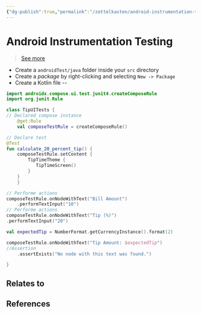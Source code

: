 ```yaml
---
{"dg-publish":true,"permalink":"/zettelkasten/android-instrumentation-testing/","title":"Android Instrumentation Testing","tags":["status/todo","core/tech/android"],"created":"2023-10-11T13:10:04.657+01:00"}
---
```



# Android Instrumentation Testing

> [See more](https://developer.android.com/codelabs/basic-android-kotlin-compose-write-automated-tests?continue=https%3A%2F%2Fdeveloper.android.com%2Fcourses%2Fpathways%2Fandroid-basics-compose-unit-2-pathway-3%23codelab-https%3A%2F%2Fdeveloper.android.com%2Fcodelabs%2Fbasic-android-kotlin-compose-write-automated-tests#4)
- Create a `androidTest/java` folder inside your `src` directory
- Create a *package* by right-clicking and selecting `New -> Package`
- Create a Kotlin file 
--
```kotlin
import androidx.compose.ui.test.junit4.createComposeRule
import org.junit.Rule

class TipUITests {
// Declared compose instance
	@get:Rule   
	val composeTestRule = createComposeRule()

// Declare test
@Test
fun calculate_20_percent_tip() {
    composeTestRule.setContent {
        TipTimeTheme {
           TipTimeScreen()
        }
    }
	}

// Performe actions
composeTestRule.onNodeWithText("Bill Amount")
	.performTextInput("10")   
// Performe actions
composeTestRule.onNodeWithText("Tip (%)")
.performTextInput("20")   

val expectedTip = NumberFormat.getCurrencyInstance().format(2)

composeTestRule.onNodeWithText("Tip Amount: $expectedTip")
//Assertion
	.assertExists("No node with this text was found.")

}
```





## Relates to
## References
